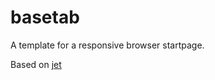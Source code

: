 # basetab

A template for a responsive browser startpage.

Based on [jet](https://github.com/marcamos/jet)
